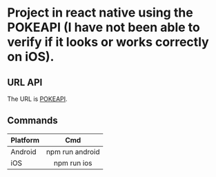 # Project in react native using the POKEAPI (I have not been able to verify if it looks or works correctly on iOS).

## URL API

The URL is [POKEAPI](https://pokeapi.co/docs/v2).


## Commands

| Platform   |      Cmd      |
|----------|:-------------:|
| Android |  npm run android |
| iOS |    npm run ios   |

